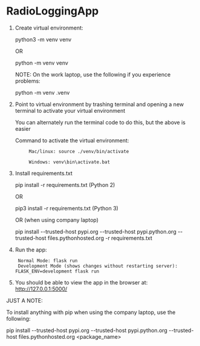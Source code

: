 # RadioLoggingApp

1.	Create virtual environment: 

    python3 -m venv venv
    
    OR
    
    python -m venv venv
    
    NOTE:  On the work laptop, use the following if you experience problems:
    
    python -m venv .venv

2. Point to virtual environment by trashing terminal and opening a new terminal to activate your virtual environment

    You can alternately run the terminal code to do this, but the above is easier

    Command to activate the virtual environment:

            Mac/linux: source ./venv/bin/activate
    
            Windows: venv\bin\activate.bat
  
3. Install requirements.txt

    pip install -r requirements.txt (Python 2)
    
    OR
    
    pip3 install -r requirements.txt (Python 3)
    
    OR (when using company laptop)
    
    pip install --trusted-host pypi.org --trusted-host pypi.python.org --trusted-host files.pythonhosted.org -r requirements.txt

4. Run the app: 

        Normal Mode: flask run
        Development Mode (shows changes without restarting server): FLASK_ENV=development flask run 
        
5.  You should be able to view the app in the browser at: http://127.0.0.1:5000/
        
JUST A NOTE: 

To install anything with pip when using the company laptop, use the following: 

pip install --trusted-host pypi.org --trusted-host pypi.python.org --trusted-host files.pythonhosted.org <package_name>
